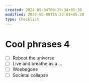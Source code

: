 ```yaml
---
created: 2024-05-04T06:29:34+05:30
modified: 2024-05-09T15:22:01+05:30
type: Checklist
---
```


# Cool phrases 4

- [ ] Reboot the universe
- [ ] Live and breathe as a ...
- [ ] Woebegone
- [ ] Societal collapse
